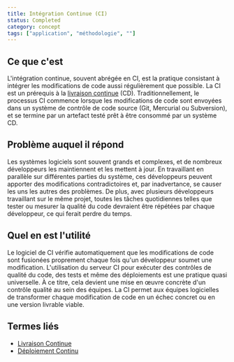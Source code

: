 ```yaml
---
title: Intégration Continue (CI)
status: Completed 
category: concept
tags: ["application", "méthodologie", ""]
---
```


## Ce que c'est

L'intégration continue, souvent abrégée en CI, est la pratique consistant à intégrer les modifications de code aussi régulièrement que possible.
La CI est un prérequis à la [livraison continue](/fr/continuous-delivery/) (CD).
Traditionnellement, le processus CI commence lorsque les modifications de code sont envoyées dans un système de contrôle de code source (Git, Mercurial ou Subversion),
et se termine par un artefact testé prêt à être consommé par un système CD.

## Problème auquel il répond

Les systèmes logiciels sont souvent grands et complexes, et de nombreux développeurs les maintiennent et les mettent à jour.
En travaillant en parallèle sur différentes parties du système,
ces développeurs peuvent apporter des modifications contradictoires et, par inadvertance, se causer les uns les autres des problèmes.
De plus, avec plusieurs développeurs travaillant sur le même projet,
toutes les tâches quotidiennes telles que tester ou mesurer la qualité du code devraient être répétées par chaque développeur, ce qui ferait perdre du temps.

## Quel en est l'utilité

Le logiciel de CI vérifie automatiquement que les modifications de code sont fusionées proprement chaque fois qu'un développeur soumet une modification.
L'utilisation du serveur CI pour exécuter des contrôles de qualité du code, des tests et même des déploiements est une pratique quasi universelle.
À ce titre, cela devient une mise en œuvre concrète d'un contrôle qualité au sein des équipes.
La CI permet aux équipes logicielles de transformer chaque modification de code en un échec concret ou en une version livrable viable.

## Termes liés

* [Livraison Continue](/fr/continuous-delivery/)
* [Déploiement Continu](/fr/continuous-deployment/)
